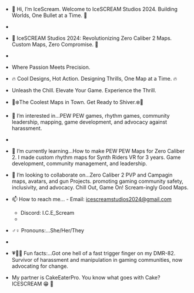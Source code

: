 - 🍦 Hi, I’m IceScream. Welcome to IceSCREAM Studios 2024. Building Worlds, One Bullet at a Time. 🍦
- 
- 🍦 IceSCREAM Studios 2024: Revolutionizing Zero Caliber 2 Maps. Custom Maps, Zero Compromise. 🍦
- 
- Where Passion Meets Precision.
- 🔥 Cool Designs, Hot Action. Designing Thrills, One Map at a Time. 🔥
- Unleash the Chill. Elevate Your Game. Experience the Thrill.
- 🥶❄️The Coolest Maps in Town. Get Ready to Shiver.❄️🥶


- 👀 I’m interested in...PEW PEW games, rhythm games, community leadership, mapping, game development, and advocacy against harassment.
- 
- 🧠 I’m currently learning...How to make PEW PEW Maps for Zero Caliber 2. I made custom rhythm maps for Synth Riders VR for 3 years. Game development, community management, and leadership.

- 💞️ I’m looking to collaborate on...Zero Caliber 2 PVP and Campagin maps, avatars, and gun Projects. promoting gaming community safety, inclusivity, and advocacy. Chill Out, Game On! Scream-ingly Good Maps.

- 📫 How to reach me... - Email: icescreamstudios2024@gmail.com
  - Discord: I.C.E_Scream
  - 
- ♂️♀️ Pronouns:...She/Her/They
- 
- 💗🖤💙 Fun facts:...Got one hell of a fast trigger finger on my DMR-82. Survivor of harassment and manipulation in gaming communities, now advocating for change.
- My partner is CakeEaterPro. You know what goes with Cake? ICESCREAM 😁 🎂

<!---
IceScream2024/IceScream2024 is a ✨ special ✨ repository because its `README.md` (this file) appears on your GitHub profile.
You can click the Preview link to take a look at your changes.
--->
